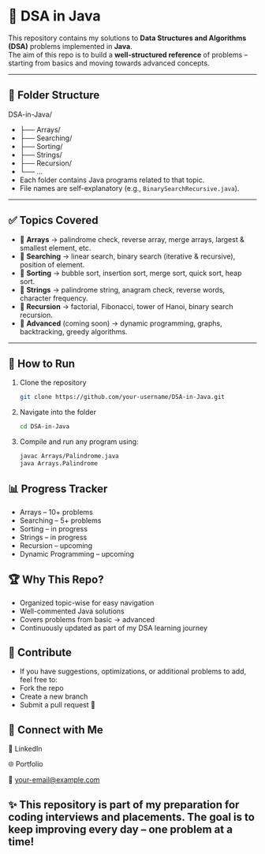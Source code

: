 # 📘 DSA in Java  

This repository contains my solutions to **Data Structures and Algorithms (DSA)** problems implemented in **Java**.  
The aim of this repo is to build a **well-structured reference** of problems – starting from basics and moving towards advanced concepts.  

---

## 📂 Folder Structure
DSA-in-Java/
- ├── Arrays/
- ├── Searching/
- ├── Sorting/
- ├── Strings/
- ├── Recursion/
- └── ...
- Each folder contains Java programs related to that topic.  
- File names are self-explanatory (e.g., `BinarySearchRecursive.java`).  

---

## ✅ Topics Covered
- 🔹 **Arrays** → palindrome check, reverse array, merge arrays, largest & smallest element, etc.  
- 🔹 **Searching** → linear search, binary search (iterative & recursive), position of element.  
- 🔹 **Sorting** → bubble sort, insertion sort, merge sort, quick sort, heap sort.  
- 🔹 **Strings** → palindrome string, anagram check, reverse words, character frequency.  
- 🔹 **Recursion** → factorial, Fibonacci, tower of Hanoi, binary search recursion.  
- 🔹 **Advanced** (coming soon) → dynamic programming, graphs, backtracking, greedy algorithms.  

---

## 🚀 How to Run
1. Clone the repository  
   ```bash
   git clone https://github.com/your-username/DSA-in-Java.git
2. Navigate into the folder
   ```bash
   cd DSA-in-Java
3. Compile and run any program using:
   ```bash
   javac Arrays/Palindrome.java
   java Arrays.Palindrome

## 📊 Progress Tracker
- Arrays – 10+ problems
- Searching – 5+ problems
- Sorting – in progress
- Strings – in progress
- Recursion – upcoming
- Dynamic Programming – upcoming

## 🏆 Why This Repo?
- Organized topic-wise for easy navigation
- Well-commented Java solutions
- Covers problems from basic → advanced
- Continuously updated as part of my DSA learning journey

## 🤝 Contribute
- If you have suggestions, optimizations, or additional problems to add, feel free to:
- Fork the repo
- Create a new branch
- Submit a pull request 🚀

## 🔗 Connect with Me

💼 LinkedIn

🌐 Portfolio

📧 your-email@example.com

## ✨ This repository is part of my preparation for coding interviews and placements. The goal is to keep improving every day – one problem at a time!
